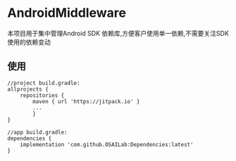 # AndroidMiddleware
本项目用于集中管理Android SDK 依赖库,方便客户使用单一依赖,不需要关注SDK使用的依赖变动  
  
使用
---------

```
//project build.gradle:
allprojects {
    repositories {
        maven { url 'https://jitpack.io' }
        ...
        }
}

//app build.gradle:
dependencies {
    implementation 'com.github.OSAILab:Dependencies:latest'
}
```
